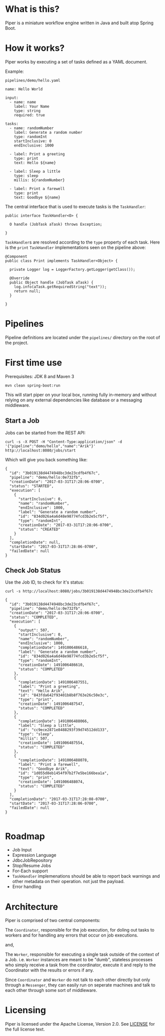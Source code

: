 # What is this?


Piper is a miniature workflow engine written in Java and built atop Spring Boot.

# How it works? 

Piper works by executing a set of tasks defined as a YAML document. 

Example:

`pipelines/demo/hello.yaml`

```
name: Hello World

input:
  - name: name
    label: Your Name
    type: string
    required: true
    
tasks:
  - name: randomNumber
    label: Generate a random number
    type: randomInt
    startInclusive: 0
    endInclusive: 1000
      
  - label: Print a greeting
    type: print
    text: Hello ${name}
   
  - label: Sleep a little
    type: sleep
    millis: ${randomNumber}
    
  - label: Print a farewell
    type: print
    text: Goodbye ${name}
```

The central interface that is used to execute tasks is the `TaskHandler`:

```
public interface TaskHandler<O> {

  O handle (JobTask aTask) throws Exception;
  
}
```

`TaskHandler`s are resolved according to the `type` property of each task. Here is the `print` `TaskHandler` implementations seen on the pipeline above: 

```
@Component
public class Print implements TaskHandler<Object> {

  private Logger log = LoggerFactory.getLogger(getClass());

  @Override
  public Object handle (JobTask aTask) {
    log.info(aTask.getRequiredString("text"));
    return null; 
  }

}
``` 

# Pipelines

Pipeline definitions are located under the `pipelines/` directory on the root of the project.

# First time use

Prerequisites: JDK 8 and Maven 3

`mvn clean spring-boot:run` 

This will start piper on your local box, running fully in-memory and without relying on any external dependencies like database or a messaging middleware. 

## Start a Job 

Jobs can be started from the REST API: 

```
curl -s -X POST -H "Content-Type:application/json" -d '{"pipeline":"demo/hello","name":"Arik"}' http://localhost:8080/jobs/start
```

Which will give you back something like: 

```
{
  "id": "3b019138d4474948bc3de23cdfb4f67c",
  "pipeline": "demo/hello:0e732fb",
  "creationDate": "2017-03-31T17:28:06-0700",
  "status": "STARTED",
  "execution": [
    {
      "startInclusive": 0,
      "name": "randomNumber",
      "endInclusive": 1000,
      "label": "Generate a random number",
      "id": "834d026a4a6d48e98774fcd3b2e5cf5f",
      "type": "randomInt",
      "creationDate": "2017-03-31T17:28:06-0700",
      "status": "CREATED"
    }
  ],
  "completionDate": null,
  "startDate": "2017-03-31T17:28:06-0700",
  "failedDate": null
}

```

## Check Job Status

Use the Job ID, to check for it's status:

```
curl -s http://localhost:8080/jobs/3b019138d4474948bc3de23cdfb4f67c 
```

```
{
  "id": "3b019138d4474948bc3de23cdfb4f67c",
  "pipeline": "demo/hello:0e732fb",
  "creationDate": "2017-03-31T17:28:06-0700",
  "status": "COMPLETED",
  "execution": [
    {
      "output": 507,
      "startInclusive": 0,
      "name": "randomNumber",
      "endInclusive": 1000,
      "completionDate": 1491006486618,
      "label": "Generate a random number",
      "id": "834d026a4a6d48e98774fcd3b2e5cf5f",
      "type": "randomInt",
      "creationDate": 1491006486610,
      "status": "COMPLETED"
    },
    {
      "completionDate": 1491006487551,
      "label": "Print a greeting",
      "text": "Hello Arik",
      "id": "843fda642f93401b8b8f763e26c50e3c",
      "type": "print",
      "creationDate": 1491006487547,
      "status": "COMPLETED"
    },
    {
      "completionDate": 1491006488066,
      "label": "Sleep a little",
      "id": "cc9ece2871e8488293f39d74512dd133",
      "type": "sleep",
      "millis": 507,
      "creationDate": 1491006487554,
      "status": "COMPLETED"
    },
    {
      "completionDate": 1491006488078,
      "label": "Print a farewell",
      "text": "Goodbye Arik",
      "id": "1d055d8eb1454f97b2f7e5be166bea1a",
      "type": "print",
      "creationDate": 1491006488074,
      "status": "COMPLETED"
    }
  ],
  "completionDate": "2017-03-31T17:28:08-0700",
  "startDate": "2017-03-31T17:28:06-0700",
  "failedDate": null
}


```

# Roadmap

- Job Input
- Expression Language
- JdbcJobRepository
- Stop/Resume Jobs
- For-Each support
- `TaskHandler` implemenations should be able to report back warnings and other metadata on their operation. not just the payload.
- Error handling

# Architecture

Piper is comprised of two central components: 

The `Coordinator`, responsible for the job execution, for doling out tasks to workers and for handling any errors that occur on job executions. 

and, 

The `Worker`, responsible for executing a single task outside of the context of a Job. i.e. `Worker` instances are meant to be "dumb", stateless processes who simply receive a task from the coordinator, execute it and reply to the Coordinator with the results or errors if any.

Since `Coordinator` and `Worker` do not talk to each other directly but only through a `Messenger`, they can easily run on seperate machines and talk to each other through some sort of middleware.  

# Licensing

Piper is licensed under the Apache License, Version 2.0. See [LICENSE](https://github.com/creactiviti/piper/blob/master/LICENSE) for the full license text.

